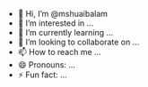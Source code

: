 - 👋 Hi, I’m @mshuaibalam
- 👀 I’m interested in ...
- 🌱 I’m currently learning ...
- 💞️ I’m looking to collaborate on ...
- 📫 How to reach me ...
- 😄 Pronouns: ...
- ⚡ Fun fact: ...

<!---
mshuaibalam/mshuaibalam is a ✨ special ✨ repository because its `README.md` (this file) appears on your GitHub profile.
You can click the Preview link to take a look at your changes.
--->
